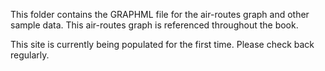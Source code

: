 This folder contains the GRAPHML file for the air-routes graph and other sample data. This air-routes graph is referenced throughout the book.

This site is currently being populated for the first time. Please check back regularly.
